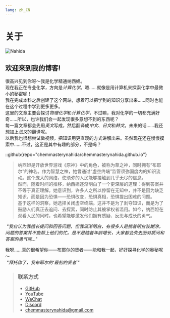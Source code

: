 ```yaml
---
lang: zh_CN
---
```

# 关于

![Nahida](/zhcn/images/nahida.png)

## 欢迎来到我的博客!

很高兴见到你呀～我是化学精通纳西妲。  
现在我正在专业化学，方向是*计算化学*。嗯……就像是用计算机来探索化学中最微小的秘密呢！  
我在完成本科之后创建了这个网站，想着可以把学到的知识分享出来……同时也能在这个过程中学到更多更多。  
这里的文章主要会探讨*物理化学*和*计算化学*，不过嘛，我对化学的一切都充满好奇……所以，也许我们会一起发现很多意想不到的东西呢？  
每一篇文章都会先用*英文*写成，然后翻译成*中文*、*日文*和*韩文*。未来的话……我还想加上*法文*的翻译呢。  
以后我也很想尝试做视频，把知识用更直观的方式讲解出来。虽然现在还在慢慢摸索中……不过，这正是其中有趣的部分，不是吗？  

::github{repo="chemmasterynahida/chemmasterynahida.github.io"}

> 纳西妲是开放世界游戏《原神》中的角色，被称为草之神，同时拥有“布耶尔”的神名。作为智慧之神，她曾通过“虚空终端”监管须弥国度内的知识流动。这个庞大的网络，使须弥的人民能够接触到几乎无尽的信息。  
> 然而，随着时间的推移，纳西妲逐渐明白了一个更深层的道理：得到答案并不等于真正理解。她意识到，许多人之所以停留在无知中，并不是因为缺乏知识，而是因为恐惧——恐惧改变，恐惧真相，恐惧提出困难的问题。  
> 基于这样的洞察，她选择关闭虚空终端。这并不是为了剥夺知识，而是为了鼓励人们真正去追问、去探索，同时防止其被掌权者滥用。如今，纳西妲在观看人民的同时，也希望能够激发他们拥有质疑、反思与成长的勇气。

*&nbsp;"我自认为我擅长提问和回答问题，但我渐渐明白，有很多人是揣着明白装糊涂，问题的答案并不能帮上他们的忙。是不是随着年龄增长，大家都会失去面对质问和答案的勇气呢…"*  

我呀……真的很希望你——布耶尔的贤者——能和我一起，好好探寻化学的奥秘呢～  
*&nbsp;"拜托你了，我布耶尔的‘最初的贤者’"*

> ### 联系方式
>
> - [GitHub](https://github.com/chemmasterynahida/)
> - [YouTube](https://www.youtube.com/@chemmasterynahida)
> - [WeChat](/zhcn/images/wechat.png)
> - [Discord](https://discord.gg/2nUFTgBr73)
> - [chemmasterynahida@gmail.com](mailto:chemmasterynahida@gmail.com)

<!--Nice to meet you! I'm Chemistry Mastery Nahida. I'm currently majoring in Chemistry, with a focus on *Computational Chemistry*. I started this website after graduating with my undergraduate degree to share and explore topics related to my field. This blog mainly covers subjects in *Physical Chemistry* and *Computational Chemistry*, but I also plan to touch on various other areas within chemistry. Each post will be written first in *English*, followed by translations in *Chinese*, *Japanese*, and *Korean*. In the future, I hope to expand into other related topics and create videos to complement the articles. I'm still exploring what to include, so stay tuned for updates!>